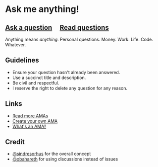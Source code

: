 # Ask me anything!

## [Ask a question](../../discussions/new?category=ama) &nbsp; &nbsp; [Read questions](../../discussions/categories/ama)

Anything means *anything*. Personal questions. Money. Work. Life. Code. Whatever.

## Guidelines

* Ensure your question hasn't already been answered.
* Use a succinct title and description.
* Be civil and respectful.
* I reserve the right to delete any question for any reason.

## Links

* [Read more AMAs](https://github.com/sindresorhus/amas)
* [Create your own AMA](https://github.com/sindresorhus/amas/blob/main/create-ama.md)
* [What's an AMA?](https://en.wikipedia.org/wiki/R/IAmA)

## Credit

* [@sindresorhus](https://github.com/sindresorhus) for the overall concept
* [@obahareth](https://github.com/obahareth) for using discussions instead of issues

